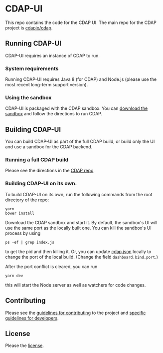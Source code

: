 # CDAP-UI

This repo contains the code for the CDAP UI. The main
repo for the CDAP project is [cdapio/cdap](https://github.com/cdapio/cdap).

## Running CDAP-UI

CDAP-UI requires an instance of CDAP to run.

### System requirements

Running CDAP-UI requires Java 8 (for CDAP) and Node.js
(please use the most recent long-term support version).

### Using the sandbox

CDAP-UI is packaged with the CDAP sandbox. You can
[download the sandbox](https://cdap.io/get-started/)
and follow the directions to run CDAP.

## Building CDAP-UI

You can build CDAP-UI as part of the full CDAP build,
or build only the UI and use a sandbox for the CDAP
backend.

### Running a full CDAP build

Please see the directions in the [CDAP repo](https://github.com/cdapio/cdap).

### Building CDAP-UI on its own.

To build CDAP-UI on its own, run the following commands from the
root directory of the repo:

```
yarn
bower install
```

Download the CDAP sandbox and start it. By default, the sandbox's UI
will use the same port as the locally built one. You can kill
the sandbox's UI process by using

```
ps -ef | grep index.js
```

to get the pid and then killing it. Or, you can update
[cdap.json](./server/config/development/cdap.json) locally to change
the port of the local build. (Change the field
`dashboard.bind.port`.)

After the port conflict is cleared, you can run

```
yarn dev
```

this will start the Node server as well as watchers for code changes.

## Contributing

Please see the [guidelines for contributing](./CONTRIBUTING.md) to the project and
[specific guidelines for developers](./DEVELOPERS.md).


## License

Please the [license](./LICENSE.txt).
